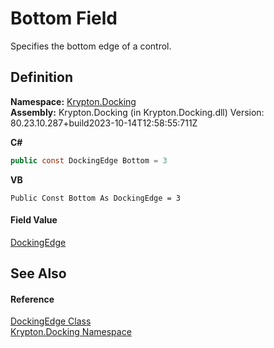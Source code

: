 # Bottom Field


Specifies the bottom edge of a control.



## Definition
**Namespace:** <a href="98399376-cf41-9454-4b4d-4fab2ca20bc7.md">Krypton.Docking</a>  
**Assembly:** Krypton.Docking (in Krypton.Docking.dll) Version: 80.23.10.287+build2023-10-14T12:58:55:711Z

**C#**
``` C#
public const DockingEdge Bottom = 3
```
**VB**
``` VB
Public Const Bottom As DockingEdge = 3
```



#### Field Value
<a href="0326fb46-4d85-587f-b550-67cc94a3d312.md">DockingEdge</a>

## See Also


#### Reference
<a href="0326fb46-4d85-587f-b550-67cc94a3d312.md">DockingEdge Class</a>  
<a href="98399376-cf41-9454-4b4d-4fab2ca20bc7.md">Krypton.Docking Namespace</a>  
